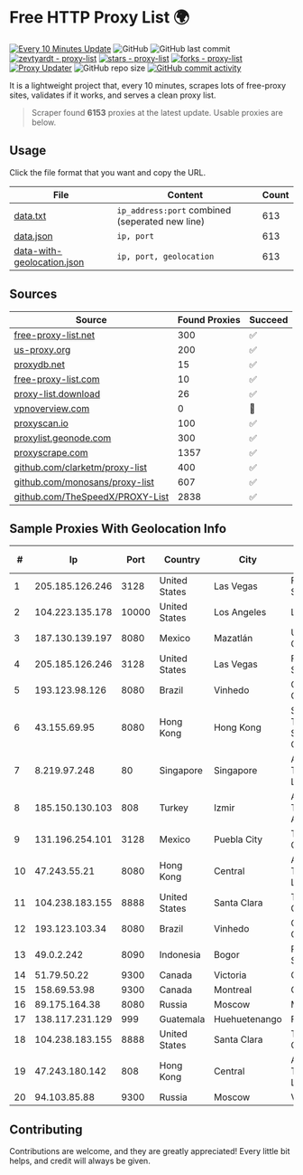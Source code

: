 
# Free HTTP Proxy List 🌍

[![Every 10 Minutes Update](https://github.com/mertguvencli/http-proxy-list/actions/workflows/main.yml/badge.svg?branch=main)](https://github.com/mertguvencli/http-proxy-list/actions/workflows/main.yml)
![GitHub](https://img.shields.io/github/license/mertguvencli/http-proxy-list)
![GitHub last commit](https://img.shields.io/github/last-commit/mertguvencli/http-proxy-list)
[![zevtyardt - proxy-list](https://img.shields.io/static/v1?label=zevtyardt&message=proxy-list&color=blue&logo=github)](https://github.com/zevtyardt/proxy-list "Go to GitHub repo")
[![stars - proxy-list](https://img.shields.io/github/stars/zevtyardt/proxy-list?style=social)](https://github.com/zevtyardt/proxy-list)
[![forks - proxy-list](https://img.shields.io/github/forks/zevtyardt/proxy-list?style=social)](https://github.com/zevtyardt/proxy-list)
[![Proxy Updater](https://github.com/zevtyardt/proxy-list/workflows/Proxy%20Updater/badge.svg)](https://github.com/zevtyardt/proxy-list/actions?query=workflow:"Proxy+Updater")
![GitHub repo size](https://img.shields.io/github/repo-size/zevtyardt/proxy-list)
[![GitHub commit activity](https://img.shields.io/github/commit-activity/m/zevtyardt/proxy-list?logo=commits)](https://github.com/zevtyardt/proxy-list/commits/main)

It is a lightweight project that, every 10 minutes, scrapes lots of free-proxy sites, validates if it works, and serves a clean proxy list.

> Scraper found **6153** proxies at the latest update. Usable proxies are below.

## Usage

Click the file format that you want and copy the URL.

|File|Content|Count|
|----|-------|-----|
|[data.txt](https://raw.githubusercontent.com/mertguvencli/http-proxy-list/main/proxy-list/data.txt)|`ip_address:port` combined (seperated new line)|613|
|[data.json](https://raw.githubusercontent.com/mertguvencli/http-proxy-list/main/proxy-list/data.json)|`ip, port`|613|
|[data-with-geolocation.json](https://raw.githubusercontent.com/mertguvencli/http-proxy-list/main/proxy-list/data-with-geolocation.json)|`ip, port, geolocation`|613|

## Sources

|Source|Found Proxies|Succeed|
|------|-------------|-------|
|[free-proxy-list.net](https://free-proxy-list.net)|300|✅|
|[us-proxy.org](https://www.us-proxy.org)|200|✅|
|[proxydb.net](http://proxydb.net)|15|✅|
|[free-proxy-list.com](https://free-proxy-list.com/?page=&port=&type%5B%5D=http&type%5B%5D=https&up_time=0&search=Search)|10|✅|
|[proxy-list.download](https://www.proxy-list.download/HTTP)|26|✅|
|[vpnoverview.com](https://vpnoverview.com/privacy/anonymous-browsing/free-proxy-servers)|0|🚫|
|[proxyscan.io](https://www.proxyscan.io)|100|✅|
|[proxylist.geonode.com](https://proxylist.geonode.com/api/proxy-list?limit=300&page=1&sort_by=lastChecked&sort_type=desc&protocols=http,https)|300|✅|
|[proxyscrape.com](https://api.proxyscrape.com/v2/?request=displayproxies&protocol=http&timeout=10000&country=all&ssl=all&anonymity=all)|1357|✅|
|[github.com/clarketm/proxy-list](https://raw.githubusercontent.com/clarketm/proxy-list/master/proxy-list-raw.txt)|400|✅|
|[github.com/monosans/proxy-list](https://raw.githubusercontent.com/monosans/proxy-list/main/proxies/http.txt)|607|✅|
|[github.com/TheSpeedX/PROXY-List](https://raw.githubusercontent.com/TheSpeedX/PROXY-List/master/http.txt)|2838|✅|


## Sample Proxies With Geolocation Info

|#|Ip|Port|Country|City|Internet Service Provider|
|-|--|----|-------|----|-------------------------|
|1|205.185.126.246|3128|United States|Las Vegas|FranTech Solutions|
|2|104.223.135.178|10000|United States|Los Angeles|LayerHost|
|3|187.130.139.197|8080|Mexico|Mazatlán|Uninet S.A. de C.V.|
|4|205.185.126.246|3128|United States|Las Vegas|FranTech Solutions|
|5|193.123.98.126|8080|Brazil|Vinhedo|Oracle Corporation|
|6|43.155.69.95|8080|Hong Kong|Hong Kong|Shenzhen Tencent Computer Systems Company Limited|
|7|8.219.97.248|80|Singapore|Singapore|Alibaba (US) Technology Co., Ltd.|
|8|185.150.130.103|808|Turkey|Izmir|Alastyr Telekomunikasyon A.S.|
|9|131.196.254.101|3128|Mexico|Puebla City|Truxgo S. R.L. de C.V.|
|10|47.243.55.21|8080|Hong Kong|Central|Alibaba (US) Technology Co., Ltd.|
|11|104.238.183.155|8888|United States|Santa Clara|The Constant Company|
|12|193.123.103.34|8080|Brazil|Vinhedo|Oracle Corporation|
|13|49.0.2.242|8090|Indonesia|Bogor|PT Usaha Adi Sanggoro|
|14|51.79.50.22|9300|Canada|Victoria|OVH SAS|
|15|158.69.53.98|9300|Canada|Montreal|OVH SAS|
|16|89.175.164.38|8080|Russia|Moscow|MTS PJSC|
|17|138.117.231.129|999|Guatemala|Huehuetenango|Fibernet S.A|
|18|104.238.183.155|8888|United States|Santa Clara|The Constant Company|
|19|47.243.180.142|808|Hong Kong|Central|Alibaba (US) Technology Co., Ltd.|
|20|94.103.85.88|9300|Russia|Moscow|VDSINA|



## Contributing

Contributions are welcome, and they are greatly appreciated! Every
little bit helps, and credit will always be given.

